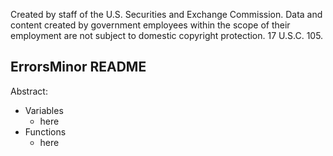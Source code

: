 ﻿Created by staff of the U.S. Securities and Exchange Commission.
Data and content created by government employees within the scope of their employment are not subject to domestic copyright protection. 17 U.S.C. 105.

## ErrorsMinor README
Abstract:

 - Variables
	 - here
 - Functions
	 - here
